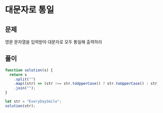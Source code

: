# 대문자로 통일

## 문제

영문 문자열을 입력받아 대문자로 모두 통일해 출력하라

## 풀이

```javascript
function solution(s) {
  return s
    .split("")
    .map((str) => (str !== str.toUpperCase() ? str.toUpperCase() : str))
    .join("");
}

let str = "EveryDaySmile";
solution(str);
```
